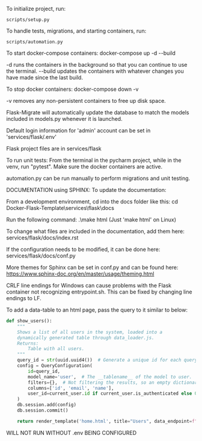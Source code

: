 To initialize project, run:
```
scripts/setup.py
```

To handle tests, migrations, and starting containers, run:
```
scripts/automation.py
```



To start docker-compose containers:
docker-compose up -d --build

-d runs the containers in the background so that you can continue to use the terminal.
--build updates the containers with whatever changes you have made since the last build.


To stop docker containers:
docker-compose down -v

-v removes any non-persistent containers to free up disk space.

Flask-Migrate will automatically update the database to match the models included in models.py whenever it is launched.

Default login information for 'admin' account can be set in 'services/flask/.env'

Flask project files are in services/flask

To run unit tests:
    From the terminal in the pycharm project, while in the venv, run "pytest". Make sure the docker containers are active.

automation.py can be run manually to perform migrations and unit testing.


DOCUMENTATION using SPHINX:
To update the documentation:

From a development environment, cd into the docs folder like this:
cd Docker-Flask-Template\services\flask\docs

Run the following command:
.\make html (Just 'make html' on Linux)

To change what files are included in the documentation, add them here:
services/flask/docs/index.rst

If the configuration needs to be modified, it can be done here:
services/flask/docs/conf.py

More themes for Sphinx can be set in conf.py and can be found here:
https://www.sphinx-doc.org/en/master/usage/theming.html

CRLF line endings for Windows can cause problems with the Flask container not recognizing entrypoint.sh. This can be
fixed by changing line endings to LF.

To add a data-table to an html page, pass the query to it similar to below:
```python
def show_users():
    """
    Shows a list of all users in the system, loaded into a 
    dynamically generated table through data_loader.js.
    Returns:
        Table with all users.
    """
    query_id = str(uuid.uuid4())  # Generate a unique id for each query.
    config = QueryConfiguration(
        id=query_id,
        model_name='user',  # The __tablename__ of the model to user.
        filters={},  # Not filtering the results, so an empty dictionary is passed.
        columns=['id', 'email', 'name'],
        user_id=current_user.id if current_user.is_authenticated else 0
    )
    db.session.add(config)
    db.session.commit()

    return render_template('home.html', title="Users", data_endpoint=f"/api/data?query_id={query_id}")

```

WILL NOT RUN WITHOUT .env BEING CONFIGURED

